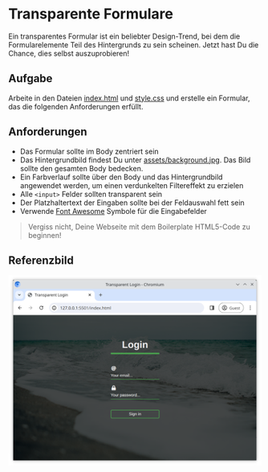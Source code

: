 # Transparente Formulare

Ein transparentes Formular ist ein beliebter Design-Trend, bei dem die Formularelemente Teil des Hintergrunds zu sein scheinen. Jetzt hast Du die Chance, dies selbst auszuprobieren!

## Aufgabe

Arbeite in den Dateien [index.html](./index.html) und [style.css](./style.css) und erstelle ein Formular, das die folgenden Anforderungen erfüllt.

## Anforderungen

- Das Formular sollte im Body zentriert sein
- Das Hintergrundbild findest Du unter [assets/background.jpg](/assets/background.jpg). Das Bild sollte den gesamten Body bedecken.
- Ein Farbverlauf sollte über den Body und das Hintergrundbild angewendet werden, um einen verdunkelten Filtereffekt zu erzielen
- Alle `<input>` Felder sollten transparent sein
- Der Platzhaltertext der Eingaben sollte bei der Feldauswahl fett sein
- Verwende [Font Awesome](https://fontawesome.com/) Symbole für die Eingabefelder

> Vergiss nicht, Deine Webseite mit dem Boilerplate HTML5-Code zu beginnen!

## Referenzbild

![Referenz](reference.png)
